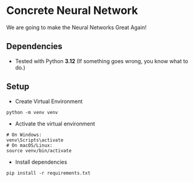 # Concrete Neural Network

We are going to make the Neural Networks Great Again!

## Dependencies

- Tested with Python **3.12** (If something goes wrong, you know what to do.)

## Setup

- Create Virtual Environment
```
python -m venv venv
```

- Activate the virtual environment
```
# On Windows:
venv\Scripts\activate
# On macOS/Linux:
source venv/bin/activate
```

- Install dependencies
```
pip install -r requirements.txt
```